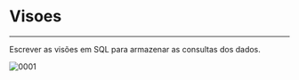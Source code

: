 #  Visoes
------------------------------------------------------------------------------------------------------------------------------------------
Escrever as visões em SQL para armazenar as consultas dos dados.


![0001](https://user-images.githubusercontent.com/33932398/66076954-4549c280-e535-11e9-86b4-61683b5b1b62.jpg)
